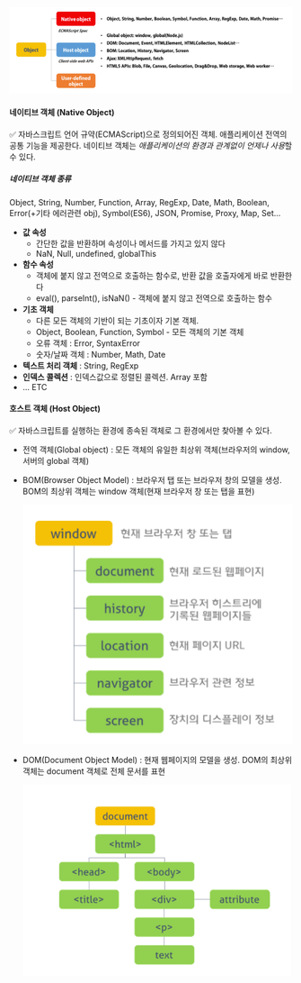 ![image-20230331130518545](./assets/image-20230331130518545.png)



#### 네이티브 객체 (Native Object)

✅ 자바스크립트 언어 규약(ECMAScript)으로 정의되어진 객체. 애플리케이션 전역의 공통 기능을 제공한다. 네이티브 객체는 *애플리케이션의 환경과 관계없이 언제나 사용*할 수 있다.

##### 네이티브 객체 종류

Object, String, Number, Function, Array, RegExp, Date, Math, Boolean, Error(+기타 에러관련 obj), Symbol(ES6), JSON, Promise, Proxy, Map, Set...

- **값 속성** 
  - 간단한 값을 반환하며 속성이나 메서드를 가지고 있지  않다
  - NaN, Null, undefined, globalThis
- **함수 속성**
  - 객체에 붙지 않고 전역으로 호출하는 함수로, 반환 값을 호출자에게 바로 반환한다
  - eval(), parseInt(), isNaN() - 객체에 붙지 않고 전역으로 호출하는 함수
- **기초 객체** 
  - 다른 모든 객체의 기반이 되는 기초이자 기본 객체.
  - Object, Boolean, Function, Symbol - 모든 객체의 기본 객체
  - 오류 객체 : Error, SyntaxError
  - 숫자/날짜 객체 : Number, Math, Date
- **텍스트 처리 객체** : String, RegExp
- **인덱스 콜렉션** : 인덱스값으로 정렬된 콜렉션. Array 포함
- ... ETC



#### 호스트 객체 (Host Object)

✅ 자바스크립트를 실행하는 환경에 종속된 객체로 그 환경에서만 찾아볼 수 있다.

- 전역 객체(Global object) : 모든 객체의 유일한 최상위 객체(브라우저의 window, 서버의 global 객체)

- BOM(Browser Object Model) : 브라우저 탭 또는 브라우저 창의 모델을 생성. BOM의 최상위 객체는 window 객체(현재 브라우저 창 또는 탭을 표현)

  ![image-20230331170943323](./assets/image-20230331170943323.png)

- DOM(Document Object Model) : 현재 웹페이지의 모델을 생성. DOM의 최상위 객체는 document 객체로 전체 문서를 표현

  ![image-20230331171020777](./assets/image-20230331171020777.png)